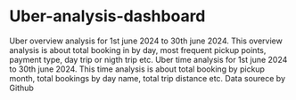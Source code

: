 # Uber-analysis-dashboard
Uber overview analysis for 1st june 2024 to 30th june 2024. This overview analysis is about total booking in by day, most frequent pickup points, payment type, day trip or nigth trip etc.
Uber time analysis for 1st june 2024 to 30th june 2024. This time analysis is about total booking by pickup month, total bookings by day name, total trip distance etc.
Data sourece by Github
